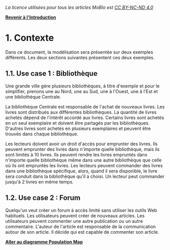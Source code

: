 _La licence utilisées pour tous les articles MoBlo est_ [_CC BY-NC-ND 4.0_](https://creativecommons.org/licenses/by-nc-nd/4.0/)

[**Revenir à l'Introduction**](/README.md)

# 1.    Contexte

Dans ce document, la modélisation sera présentée sur deux exemples différents. Les deux sections suivantes présentent ces deux exemples.

## 1.1.    Use case 1 : Bibliothèque

Une grande ville gère plusieurs bibliothèques, à titre d'exemple et pour le simplifier, prenons une au Nord, une au Sud, une à l'Ouest, une à l'Est et une bibliothèque Centrale.

La bibliothèque Centrale est responsable de l'achat de nouveaux livres. Les livres sont distribués aux différentes bibliothèques. La quantité de livres achetés dépend de l'intérêt accordé aux livres. Certains livres sont achetés en un seul exemplaire et doivent être partagés par les bibliothèques. D'autres livres sont achetés en plusieurs exemplaires et peuvent être trouvés dans chaque bibliothèque.

Les lecteurs doivent avoir un droit d'accès pour emprunter des livres. Ils peuvent emprunter des livres dans n'importe quelle bibliothèque, mais ils sont limités à 10 livres. Ils peuvent rendre les livres empruntés dans n'importe quelle bibliothèque même dans une autre bibliothèque que celle où ils ont empruntés les livres. Les lecteurs peuvent commander des livres dans une bibliothèque spécifique, alors, quand il sera disponible, le livre sera conduit dans la bibliothèque qu'il a choisi. Un lecteur peut commander jusqu'à 2 livres en même temps.

## 1.2.    Use case 2 : Forum

Quelqu'un veut créer un forum à accès limité sans utiliser les outils Web habituels. Les utilisateurs peuvent créer de nouveaux articles. Les utilisateurs peuvent commenter une autre publication ou un autre commentaire. L'auteur de l'article est responsable de la communication autour de son article. Il décide qui est capable de commenter son article.

[**Aller au diagramme Population Map**](/02-pm.md)

